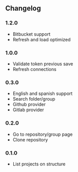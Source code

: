 ## Changelog

### 1.2.0

- Bitbucket support
- Refresh and load optimized

### 1.0.0

- Validate token previous save
- Refresh connections

### 0.3.0

- English and spanish support
- Search folder/group
- Github provider
- Gitlab provider

### 0.2.0

- Go to repository/group page
- Clone repository

### 0.1.0

- List projects on structure
